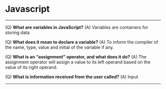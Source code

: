 # Javascript
<hr>


(Q) **What are variables in JavaScript?** (A) Variables are containers for storing data

(Q) **What does it mean to declare a variable?** (A) To inform the compiler of the name, type, value and initial of the variable if any.

(Q) **What is an “assignment” operator, and what does it do?** (A) The assignment operator will assign a value to its left operand based on the value of its right operand. 

(Q) **What is information received from the user called?** (A) Input

<hr>


